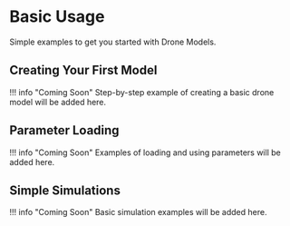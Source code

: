 # Basic Usage

Simple examples to get you started with Drone Models.

## Creating Your First Model

!!! info "Coming Soon"
    Step-by-step example of creating a basic drone model will be added here.

## Parameter Loading

!!! info "Coming Soon"
    Examples of loading and using parameters will be added here.

## Simple Simulations

!!! info "Coming Soon"
    Basic simulation examples will be added here.
